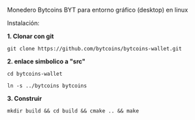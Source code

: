 Monedero Bytcoins BYT para entorno gráfico (desktop) en linux

Instalación:

**1. Clonar con git**

```
git clone https://github.com/bytcoins/bytcoins-wallet.git
```

**2. enlace simbolico a "src"**

```
cd bytcoins-wallet

ln -s ../bytcoins bytcoins
```

**3. Construir**

```
mkdir build && cd build && cmake .. && make
```
